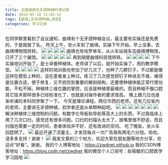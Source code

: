 ```yaml
---
title: 云南曲靖无牙颌种植听课记录
date: 2019-05-18 11:02:52
tags: [曲靖,无牙颌种植,讲座]
categories: 学习记录
---
```

在同学群里看到了会议通知，曲靖有个无牙颌种植会议，最主要有实操还是免费的，于是就报了名。
昨天上午，坐火车到了曲靖。实操下午开始，早上没事，去曲靖博物馆转转。
![](https://zymblog-1258069789.cos.ap-chengdu.myqcloud.com/blog0127-qjxx/01.jpg)
![](https://zymblog-1258069789.cos.ap-chengdu.myqcloud.com/blog0127-qjxx/02.jpg)
![](https://zymblog-1258069789.cos.ap-chengdu.myqcloud.com/blog0127-qjxx/03.jpg)
![](https://zymblog-1258069789.cos.ap-chengdu.myqcloud.com/blog0127-qjxx/04.jpg)
曲靖也有哈罗单车，从火车站骑车去曲靖博物馆，只开了三个展馆。
![](https://zymblog-1258069789.cos.ap-chengdu.myqcloud.com/blog0127-qjxx/05.jpg)
![](https://zymblog-1258069789.cos.ap-chengdu.myqcloud.com/blog0127-qjxx/06.jpg)
![](https://zymblog-1258069789.cos.ap-chengdu.myqcloud.com/blog0127-qjxx/07.jpg)
![](https://zymblog-1258069789.cos.ap-chengdu.myqcloud.com/blog0127-qjxx/08.jpg)
![](https://zymblog-1258069789.cos.ap-chengdu.myqcloud.com/blog0127-qjxx/09.jpg)
再到隔壁曲靖科技馆转转。
![](https://zymblog-1258069789.cos.ap-chengdu.myqcloud.com/blog0127-qjxx/10.jpg)
![](https://zymblog-1258069789.cos.ap-chengdu.myqcloud.com/blog0127-qjxx/11.jpg)
![](https://zymblog-1258069789.cos.ap-chengdu.myqcloud.com/blog0127-qjxx/12.jpg)
![](https://zymblog-1258069789.cos.ap-chengdu.myqcloud.com/blog0127-qjxx/13.jpg)
下午实操培训开始了，是士卓曼种植体。老师讲了以后，就开始实操了，用的教学模型。
![](https://zymblog-1258069789.cos.ap-chengdu.myqcloud.com/blog0127-qjxx/14.jpg)
![](https://zymblog-1258069789.cos.ap-chengdu.myqcloud.com/blog0127-qjxx/15.jpg)
![](https://zymblog-1258069789.cos.ap-chengdu.myqcloud.com/blog0127-qjxx/16.jpg)
![](https://zymblog-1258069789.cos.ap-chengdu.myqcloud.com/blog0127-qjxx/17.jpg)
这样的培训我也参加了好几次了，也种了几颗钉子，不过都是像这样在模型上种的，没在患者身上种过。练习了几次感觉把钉子种进去不难，难得是位置合适，便于修复，又不损伤到重要的解剖结构，还要使种植体能正常行使功能，不松不掉。种植体三维位置的掌控，应该是种植里最难的。而且种植不像口腔其它技术那样很多已经标准化了，也就是对操作者的要求很高。
晚上跟几位也是来听课的本科同学聚了一下。
今天是理论课程，两位华西的老师，还有几位省内的老师，主要讲无牙颌种植，初学者还是从单颗种起吧。
![](https://zymblog-1258069789.cos.ap-chengdu.myqcloud.com/blog0127-qjxx/18.jpg)
![](https://zymblog-1258069789.cos.ap-chengdu.myqcloud.com/blog0127-qjxx/19.jpg)
![](https://zymblog-1258069789.cos.ap-chengdu.myqcloud.com/blog0127-qjxx/20.jpg)
![](https://zymblog-1258069789.cos.ap-chengdu.myqcloud.com/blog0127-qjxx/21.jpg)
![](https://zymblog-1258069789.cos.ap-chengdu.myqcloud.com/blog0127-qjxx/22.jpg)
![](https://zymblog-1258069789.cos.ap-chengdu.myqcloud.com/blog0127-qjxx/23.jpg)
![](https://zymblog-1258069789.cos.ap-chengdu.myqcloud.com/blog0127-qjxx/24.jpg)
解决种植体三维控制的问题，有数字化导板和导航等高大上的东西，不过我临床上用了几次口扫，感觉还有很多问题。口扫的扫描头太大了，放嘴里很不舒适，而且扫描也需要一定的时间，患者体验并不好，还有改进的空间。
吃了晚饭，坐火车回昆明了。
![](https://zymblog-1258069789.cos.ap-chengdu.myqcloud.com/blog0127-qjxx/25.jpg)
最近开通了流量主，才发现每点一次广告我有两毛六分钱，哈哈，请多多支持！谢谢！
![](https://zymblog-1258069789.cos.ap-chengdu.myqcloud.com/blog0127-qjxx/26.png)
我发文章的三个地方，欢迎大家在朋友圈等地方分享，欢迎点“好看”。谢谢。
我的个人博客地址：https://zwdnet.github.io
我的CSDN博客地址：https://blog.csdn.net/zwdnet
我的微信个人订阅号：赵瑜敏的口腔医学学习园地
![](https://zymblog-1258069789.cos.ap-chengdu.myqcloud.com/other/wx.jpg)

